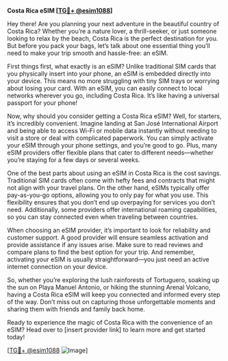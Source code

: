 **Costa Rica eSIM [[TG💪+ @esim1088](https://t.me/s/esim1088)]**

Hey there! Are you planning your next adventure in the beautiful country of Costa Rica? Whether you’re a nature lover, a thrill-seeker, or just someone looking to relax by the beach, Costa Rica is the perfect destination for you. But before you pack your bags, let’s talk about one essential thing you’ll need to make your trip smooth and hassle-free: an eSIM.

First things first, what exactly is an eSIM? Unlike traditional SIM cards that you physically insert into your phone, an eSIM is embedded directly into your device. This means no more struggling with tiny SIM trays or worrying about losing your card. With an eSIM, you can easily connect to local networks wherever you go, including Costa Rica. It’s like having a universal passport for your phone!

Now, why should you consider getting a Costa Rica eSIM? Well, for starters, it’s incredibly convenient. Imagine landing at San José International Airport and being able to access Wi-Fi or mobile data instantly without needing to visit a store or deal with complicated paperwork. You can simply activate your eSIM through your phone settings, and you’re good to go. Plus, many eSIM providers offer flexible plans that cater to different needs—whether you’re staying for a few days or several weeks.

One of the best parts about using an eSIM in Costa Rica is the cost savings. Traditional SIM cards often come with hefty fees and contracts that might not align with your travel plans. On the other hand, eSIMs typically offer pay-as-you-go options, allowing you to only pay for what you use. This flexibility ensures that you don’t end up overpaying for services you don’t need. Additionally, some providers offer international roaming capabilities, so you can stay connected even when traveling between countries.

When choosing an eSIM provider, it’s important to look for reliability and customer support. A good provider will ensure seamless activation and provide assistance if any issues arise. Make sure to read reviews and compare plans to find the best option for your trip. And remember, activating your eSIM is usually straightforward—you just need an active internet connection on your device.

So, whether you’re exploring the lush rainforests of Tortuguero, soaking up the sun on Playa Manuel Antonio, or hiking the stunning Arenal Volcano, having a Costa Rica eSIM will keep you connected and informed every step of the way. Don’t miss out on capturing those unforgettable moments and sharing them with friends and family back home.

Ready to experience the magic of Costa Rica with the convenience of an eSIM? Head over to [insert provider link] to learn more and get started today! 

[[TG💪+ @esim1088](https://t.me/s/esim1088) ![Image](https://i.postimg.cc/Y0z9fWf4/image.png)]